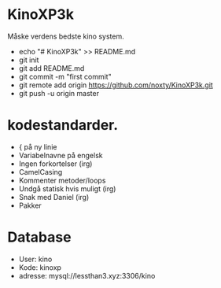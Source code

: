 # KinoXP3k

Måske verdens bedste kino system.


- echo "# KinoXP3k" >> README.md
- git init
- git add README.md
- git commit -m "first commit"
- git remote add origin https://github.com/noxty/KinoXP3k.git
- git push -u origin master


# kodestandarder.

- { på ny linie
- Variabelnavne på engelsk
- Ingen forkortelser (irg)
- CamelCasing
- Kommenter metoder/loops
- Undgå statisk hvis muligt (irg)
- Snak med Daniel (irg)
- Pakker

# Database

- User: kino
- Kode: kinoxp
- adresse: mysql://lessthan3.xyz:3306/kino

